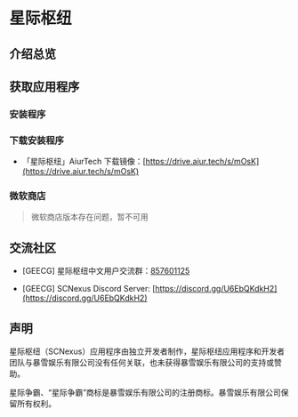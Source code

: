 
# 星际枢纽
	
## 介绍总览

	
## 获取应用程序

### 安装程序

### 下载安装程序

- 「星际枢纽」AiurTech 下载镜像：[https://drive.aiur.tech/s/mOsK](https://drive.aiur.tech/s/mOsK)

<!-- - 「星际枢纽」直链下载：[直链下载](https://scnexus-updates.mengl.me/release/SCNexus_0.0.3.exe) -->
	
### 微软商店

> 微软商店版本存在问题，暂不可用

<!-- <a href="https://apps.microsoft.com/store/detail/9PL7DCMCN13X?launch=true&mode=full">	
	<img src="https://get.microsoft.com/images/zh-CN%20dark.svg" />	
</a> -->
	
## 交流社区

- \[GEECG\] 星际枢纽中文用户交流群：[857601125](https://qm.qq.com/cgi-bin/qm/qr?k=IgP5DkVYkL-VlgMPESNmRaPiYFCQLrNI&jump_from=webapi&authKey=IH1aC/1uFvcRC43U2h3R4Ms2YhbMg082p4RTMSV4GHZSRmfIyLjJodIwwf8wAdL4)

- \[GEECG\] SCNexus Discord Server: [https://discord.gg/U6EbQKdkH2](https://discord.gg/U6EbQKdkH2)

	
## 声明
	
星际枢纽（SCNexus）应用程序由独立开发者制作，星际枢纽应用程序和开发者团队与暴雪娱乐有限公司没有任何关联，也未获得暴雪娱乐有限公司的支持或赞助。

星际争霸、“星际争霸”商标是暴雪娱乐有限公司的注册商标。暴雪娱乐有限公司保留所有权利。
